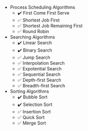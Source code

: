 - Process Scheduling Algorithms
	- :heavy_check_mark: First Come First Serve
	- :white_check_mark: Shortest Job First
	- :white_check_mark: Shortest Job Remaining First
	- :white_check_mark: Round Robin
- Searching Algorithms
	- :heavy_check_mark: Linear Search
	- :heavy_check_mark: Binary Search
	- :white_check_mark: Jump Search
	- :white_check_mark: Interpolation Search
	- :white_check_mark: Expotential Search
	- :white_check_mark: Sequential Search
	- :white_check_mark: Depth-first Search
	- :white_check_mark: Breadth-first Search
- Sorting Algorithms
	- :heavy_check_mark: Bubble Sort
	- :heavy_check_mark: Selection Sort
	- :white_check_mark: Insertion Sort
	- :white_check_mark: Quick Sort
	- :white_check_mark: Merge Sort
